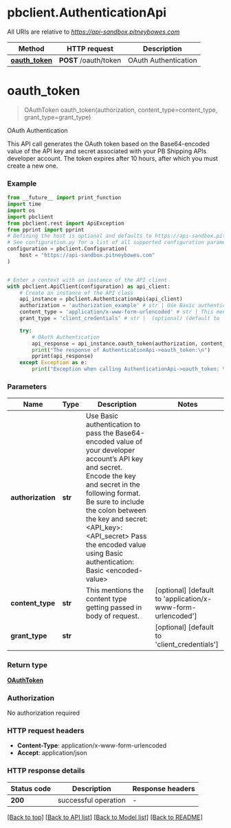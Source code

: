 # pbclient.AuthenticationApi

All URIs are relative to *https://api-sandbox.pitneybowes.com*

Method | HTTP request | Description
------------- | ------------- | -------------
[**oauth_token**](AuthenticationApi.md#oauth_token) | **POST** /oauth/token | OAuth Authentication


# **oauth_token**
> OAuthToken oauth_token(authorization, content_type=content_type, grant_type=grant_type)

OAuth Authentication

This API call generates the OAuth token based on the Base64-encoded value of the API key and secret associated with your PB Shipping APIs developer account. The token expires after 10 hours, after which you must create a new one.

### Example

```python
from __future__ import print_function
import time
import os
import pbclient
from pbclient.rest import ApiException
from pprint import pprint
# Defining the host is optional and defaults to https://api-sandbox.pitneybowes.com
# See configuration.py for a list of all supported configuration parameters.
configuration = pbclient.Configuration(
    host = "https://api-sandbox.pitneybowes.com"
)


# Enter a context with an instance of the API client
with pbclient.ApiClient(configuration) as api_client:
    # Create an instance of the API class
    api_instance = pbclient.AuthenticationApi(api_client)
    authorization = 'authorization_example' # str | Use Basic authentication to pass the Base64-encoded value of your developer account’s API key and secret. Encode the key and secret in the following format. Be sure to include the colon between the key and secret: <API_key>:<API_secret> Pass the encoded value using Basic authentication: Basic <encoded-value>
    content_type = 'application/x-www-form-urlencoded' # str | This mentions the content type getting passed in body of request. (optional) (default to 'application/x-www-form-urlencoded')
    grant_type = 'client_credentials' # str |  (optional) (default to 'client_credentials')

    try:
        # OAuth Authentication
        api_response = api_instance.oauth_token(authorization, content_type=content_type, grant_type=grant_type)
        print("The response of AuthenticationApi->oauth_token:\n")
        pprint(api_response)
    except Exception as e:
        print("Exception when calling AuthenticationApi->oauth_token: %s\n" % e)
```

### Parameters

Name | Type | Description  | Notes
------------- | ------------- | ------------- | -------------
 **authorization** | **str**| Use Basic authentication to pass the Base64-encoded value of your developer account’s API key and secret. Encode the key and secret in the following format. Be sure to include the colon between the key and secret: &lt;API_key&gt;:&lt;API_secret&gt; Pass the encoded value using Basic authentication: Basic &lt;encoded-value&gt; | 
 **content_type** | **str**| This mentions the content type getting passed in body of request. | [optional] [default to &#39;application/x-www-form-urlencoded&#39;]
 **grant_type** | **str**|  | [optional] [default to &#39;client_credentials&#39;]

### Return type

[**OAuthToken**](OAuthToken.md)

### Authorization

No authorization required

### HTTP request headers

 - **Content-Type**: application/x-www-form-urlencoded
 - **Accept**: application/json

### HTTP response details
| Status code | Description | Response headers |
|-------------|-------------|------------------|
**200** | successful operation |  -  |

[[Back to top]](#) [[Back to API list]](../README.md#documentation-for-api-endpoints) [[Back to Model list]](../README.md#documentation-for-models) [[Back to README]](../README.md)


